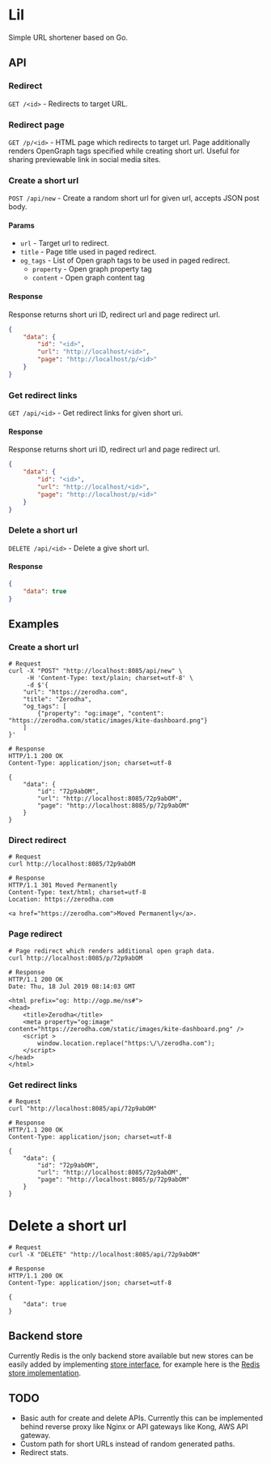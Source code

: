 # Lil

Simple URL shortener based on Go.

## API

### Redirect

`GET /<id>`           - Redirects to target URL.

### Redirect page

`GET /p/<id>`         - HTML page which redirects to target url. Page additionally renders
                          OpenGraph tags specified while creating short url. Useful for sharing
                          previewable link in social media sites.

### Create a short url

`POST /api/new` - Create a random short url for given url, accepts JSON post body.

#### Params

- `url`  - Target url to redirect.
- `title` - Page title used in paged redirect.
- `og_tags` - List of Open graph tags to be used in paged redirect.
  - `property` - Open graph property tag
  - `content` - Open graph content tag

#### Response

Response returns short uri ID, redirect url and page redirect url.

```json
{
    "data": {
        "id": "<id>",
        "url": "http://localhost/<id>",
        "page": "http://localhost/p/<id>"
    }
}
```

### Get redirect links

`GET /api/<id>` - Get redirect links for given short uri.

#### Response

Response returns short uri ID, redirect url and page redirect url.

```json
{
    "data": {
        "id": "<id>",
        "url": "http://localhost/<id>",
        "page": "http://localhost/p/<id>"
    }
}
```

### Delete a short url

`DELETE /api/<id>` - Delete a give short url.

#### Response

```json
{
    "data": true
}
```

## Examples

### Create a short url

```
# Request
curl -X "POST" "http://localhost:8085/api/new" \
     -H 'Content-Type: text/plain; charset=utf-8' \
     -d $'{
    "url": "https://zerodha.com",
    "title": "Zerodha",
    "og_tags": [
        {"property": "og:image", "content": "https://zerodha.com/static/images/kite-dashboard.png"}
    ]
}'

# Response
HTTP/1.1 200 OK
Content-Type: application/json; charset=utf-8

{
    "data": {
        "id": "72p9abOM",
        "url": "http://localhost:8085/72p9abOM",
        "page": "http://localhost:8085/p/72p9abOM"
    }
}
```

### Direct redirect

```
# Request
curl http://localhost:8085/72p9abOM

# Response
HTTP/1.1 301 Moved Permanently
Content-Type: text/html; charset=utf-8
Location: https://zerodha.com

<a href="https://zerodha.com">Moved Permanently</a>.
```

### Page redirect

```
# Page redirect which renders additional open graph data.
curl http://localhost:8085/p/72p9abOM

# Response
HTTP/1.1 200 OK
Date: Thu, 18 Jul 2019 08:14:03 GMT

<html prefix="og: http://ogp.me/ns#">
<head>
    <title>Zerodha</title>
    <meta property="og:image" content="https://zerodha.com/static/images/kite-dashboard.png" />
    <script >
        window.location.replace("https:\/\/zerodha.com");
    </script>
</head>
</html>
```

### Get redirect links

```
# Request
curl "http://localhost:8085/api/72p9abOM"

# Response
HTTP/1.1 200 OK
Content-Type: application/json; charset=utf-8

{
    "data": {
        "id": "72p9abOM",
        "url": "http://localhost:8085/72p9abOM",
        "page": "http://localhost:8085/p/72p9abOM"
    }
}
```

# Delete a short url

```
# Request
curl -X "DELETE" "http://localhost:8085/api/72p9abOM"

# Response
HTTP/1.1 200 OK
Content-Type: application/json; charset=utf-8

{
    "data": true
}
```

## Backend store

Currently Redis is the only backend store available but new stores can be easily
added by implementing [store interface](store/store.go), for example here is the
[Redis store implementation](store/redis/store.go).

## TODO

- Basic auth for create and delete APIs. Currently this can be implemented
  behind reverse proxy like Nginx or API gateways like Kong, AWS API gateway.
- Custom path for short URLs instead of random generated paths.
- Redirect stats.

